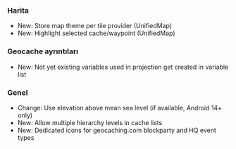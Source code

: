 ### Harita
- New: Store map theme per tile provider (UnifiedMap)
- New: Highlight selected cache/waypoint (UnifiedMap)

### Geocache ayrıntıları
- New: Not yet existing variables used in projection get created in variable list

### Genel
- Change: Use elevation above mean sea level (if available, Android 14+ only)
- New: Allow multiple hierarchy levels in cache lists
- New: Dedicated icons for geocaching.com blockparty and HQ event types

